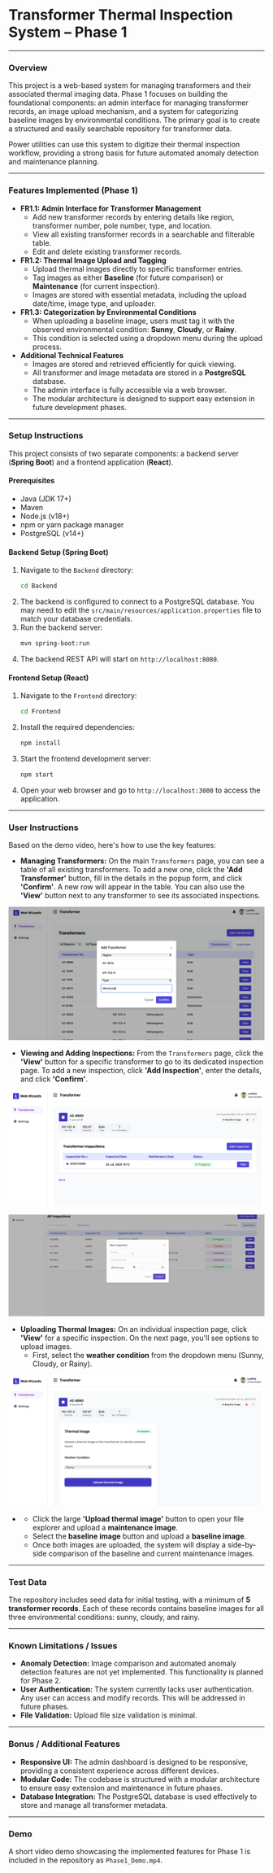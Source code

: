 # **Transformer Thermal Inspection System – Phase 1**

---

### **Overview**
This project is a web-based system for managing transformers and their associated thermal imaging data. Phase 1 focuses on building the foundational components: an admin interface for managing transformer records, an image upload mechanism, and a system for categorizing baseline images by environmental conditions. The primary goal is to create a structured and easily searchable repository for transformer data.

Power utilities can use this system to digitize their thermal inspection workflow, providing a strong basis for future automated anomaly detection and maintenance planning.

---

### **Features Implemented (Phase 1)**

* **FR1.1: Admin Interface for Transformer Management**
    * Add new transformer records by entering details like region, transformer number, pole number, type, and location.
    * View all existing transformer records in a searchable and filterable table.
    * Edit and delete existing transformer records.
* **FR1.2: Thermal Image Upload and Tagging**
    * Upload thermal images directly to specific transformer entries.
    * Tag images as either **Baseline** (for future comparison) or **Maintenance** (for current inspection).
    * Images are stored with essential metadata, including the upload date/time, image type, and uploader.
* **FR1.3: Categorization by Environmental Conditions**
    * When uploading a baseline image, users must tag it with the observed environmental condition: **Sunny**, **Cloudy**, or **Rainy**.
    * This condition is selected using a dropdown menu during the upload process.
* **Additional Technical Features**
    * Images are stored and retrieved efficiently for quick viewing.
    * All transformer and image metadata are stored in a **PostgreSQL** database.
    * The admin interface is fully accessible via a web browser.
    * The modular architecture is designed to support easy extension in future development phases.

---

### **Setup Instructions**
This project consists of two separate components: a backend server (**Spring Boot**) and a frontend application (**React**).

#### **Prerequisites**
* Java (JDK 17+)
* Maven
* Node.js (v18+)
* npm or yarn package manager
* PostgreSQL (v14+)

#### **Backend Setup (Spring Boot)**
1.  Navigate to the `Backend` directory:
    ```sh
    cd Backend
    ```
2.  The backend is configured to connect to a PostgreSQL database. You may need to edit the `src/main/resources/application.properties` file to match your database credentials.
3.  Run the backend server:
    ```sh
    mvn spring-boot:run
    ```
4.  The backend REST API will start on `http://localhost:8080`.

#### **Frontend Setup (React)**
1.  Navigate to the `Frontend` directory:
    ```sh
    cd Frontend
    ```
2.  Install the required dependencies:
    ```sh
    npm install
    ```
3.  Start the frontend development server:
    ```sh
    npm start
    ```
4.  Open your web browser and go to `http://localhost:3000` to access the application.

---

### **User Instructions**
Based on the demo video, here's how to use the key features:

* **Managing Transformers:** On the main `Transformers` page, you can see a table of all existing transformers. To add a new one, click the **'Add Transformer'** button, fill in the details in the popup form, and click **'Confirm'**. A new row will appear in the table. You can also use the **'View'** button next to any transformer to see its associated inspections.

![](Images/1.png)

* **Viewing and Adding Inspections:** From the `Transformers` page, click the **'View'** button for a specific transformer to go to its dedicated inspection page. To add a new inspection, click **'Add Inspection'**, enter the details, and click **'Confirm'**.

![](Images/2.png)

![](Images/3.png)

* **Uploading Thermal Images:** On an individual inspection page, click **'View'** for a specific inspection. On the next page, you'll see options to upload images.
    * First, select the **weather condition** from the dropdown menu (Sunny, Cloudy, or Rainy).

![](Images/4.png)

*
    * Click the large **'Upload thermal image'** button to open your file explorer and upload a **maintenance image**.
    * Select the **baseline image** button and upload a **baseline image**.
    * Once both images are uploaded, the system will display a side-by-side comparison of the baseline and current maintenance images.

---

### **Test Data**
The repository includes seed data for initial testing, with a minimum of **5 transformer records**. Each of these records contains baseline images for all three environmental conditions: sunny, cloudy, and rainy.

---

### **Known Limitations / Issues**
* **Anomaly Detection:** Image comparison and automated anomaly detection features are not yet implemented. This functionality is planned for Phase 2.
* **User Authentication:** The system currently lacks user authentication. Any user can access and modify records. This will be addressed in future phases.
* **File Validation:** Upload file size validation is minimal.

---

### **Bonus / Additional Features**
* **Responsive UI:** The admin dashboard is designed to be responsive, providing a consistent experience across different devices.
* **Modular Code:** The codebase is structured with a modular architecture to ensure easy extension and maintenance in future phases.
* **Database Integration:** The PostgreSQL database is used effectively to store and manage all transformer metadata.

---

### **Demo**
A short video demo showcasing the implemented features for Phase 1 is included in the repository as `Phase1_Demo.mp4`.
